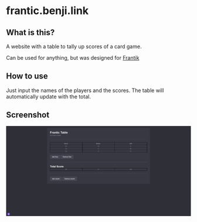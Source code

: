 # frantic.benji.link


## What is this?

A website with a table to tally up scores of a card game.

Can be used for anything, but was designed for [Frantik](https://boardgamegeek.com/boardgame/184287/frantic#:~:text=In%20Frantic%2C%20you%20start%20with,with%20the%20lowest%20score%20wins.)


## How to use

Just input the names of the players and the scores. The table will automatically update with the total.


## Screenshot

![Screenshot](screenshot.png)